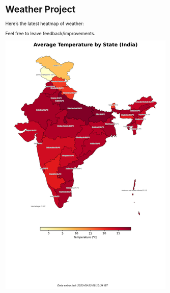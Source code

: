 # Weather Project

Here’s the latest heatmap of weather:

Feel free to leave feedback/improvements.

![India Heatmap](docs/assets/india_heatmap.png?v=D208A5)
